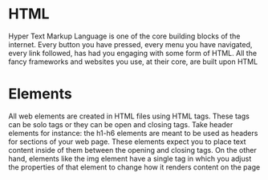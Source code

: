 # HTML
Hyper Text Markup Language is one of the core building blocks of the internet. Every button you have pressed, every menu you have navigated, every link followed, has had you engaging with some form of HTML. All the fancy frameworks and websites you use, at their core, are built upon HTML

# Elements
All web elements are created in HTML files using HTML tags. These tags can be solo tags or they can be open and closing tags. Take header elements for instance: the h1-h6 elements are meant to be used as headers for sections of your web page. These elements expect you to place text content inside of them between the opening and closing tags. On the other hand, elements like the img element have a single tag in which you adjust the properties of that element to change how it renders content on the page